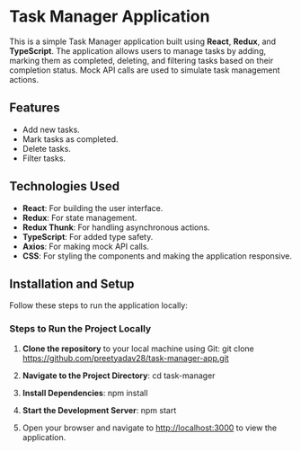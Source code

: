 # Task Manager Application

This is a simple Task Manager application built using **React**, **Redux**, and **TypeScript**. The application allows users to manage tasks by adding, marking them as completed, deleting, and filtering tasks based on their completion status. Mock API calls are used to simulate task management actions.

## Features

- Add new tasks.
- Mark tasks as completed.
- Delete tasks.
- Filter tasks.

## Technologies Used

- **React**: For building the user interface.
- **Redux**: For state management.
- **Redux Thunk**: For handling asynchronous actions.
- **TypeScript**: For added type safety.
- **Axios**: For making mock API calls.
- **CSS**: For styling the components and making the application responsive.

## Installation and Setup

Follow these steps to run the application locally:

### Steps to Run the Project Locally

1. **Clone the repository** to your local machine using Git:
   git clone https://github.com/preetyadav28/task-manager-app.git

2. **Navigate to the Project Directory**:
   cd task-manager

3. **Install Dependencies**:
   npm install

4. **Start the Development Server**:
   npm start

5. Open your browser and navigate to  [http://localhost:3000](http://localhost:3000) to view the application.
